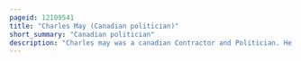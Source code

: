 ```yaml
---
pageid: 12109541
title: "Charles May (Canadian politician)"
short_summary: "Canadian politician"
description: "Charles may was a canadian Contractor and Politician. He served on the Edmonton City Council and later edmonton Mayor from 1905 to 1906."
---
```

